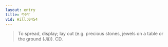 ```yaml
---
layout: entry
title: གཅལ་
vid: Hill:0454
---
```

> To spread, display; lay out (e\.g\. precious stones, jewels on a table or the ground (Jä))\. CD\.


